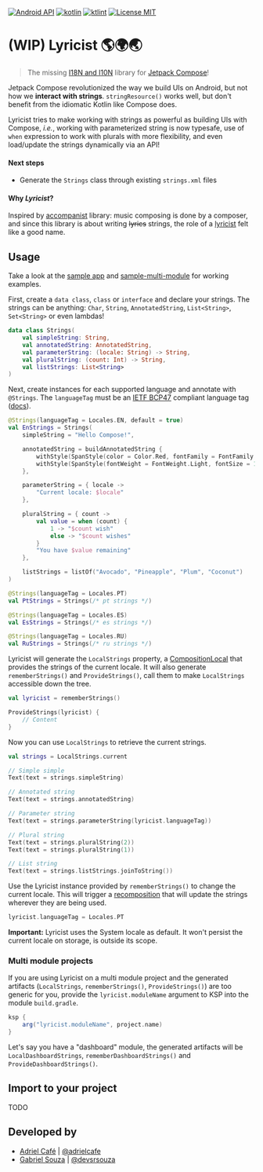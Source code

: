 [![Android API](https://img.shields.io/badge/api-21%2B-brightgreen.svg?style=for-the-badge)](https://android-arsenal.com/api?level=21)
[![kotlin](https://img.shields.io/github/languages/top/adrielcafe/lyricist.svg?style=for-the-badge)](https://kotlinlang.org/)
[![ktlint](https://img.shields.io/badge/code%20style-%E2%9D%A4-FF4081.svg?style=for-the-badge)](https://ktlint.github.io/)
[![License MIT](https://img.shields.io/github/license/adrielcafe/lyricist.svg?style=for-the-badge&color=yellow)](https://opensource.org/licenses/MIT)

# (WIP) Lyricist 🌎🌍🌏 
> The missing [I18N and I10N](https://en.wikipedia.org/wiki/Internationalization_and_localization) library for [Jetpack Compose](https://developer.android.com/jetpack/compose)!

Jetpack Compose revolutionized the way we build UIs on Android, but not how we **interact with strings**. `stringResource()` works well, but don't benefit from the idiomatic Kotlin like Compose does.

Lyricist tries to make working with strings as powerful as building UIs with Compose, *i.e.*, working with parameterized string is now typesafe, use of `when` expression to work with plurals with more flexibility, and even load/update the strings dynamically via an API!

#### Next steps
* Generate the `Strings` class through existing `strings.xml` files

#### Why _Lyricist_?
Inspired by [accompanist](https://github.com/google/accompanist#why-the-name) library: music composing is done by a composer, and since this library is about writing ~~lyrics~~ strings, the role of a [lyricist](https://en.wikipedia.org/wiki/Lyricist) felt like a good name.

## Usage
Take a look at the [sample app](https://github.com/adrielcafe/lyricist/tree/main/sample/src/main/java/cafe/adriel/lyricist/sample) and [sample-multi-module](https://github.com/adrielcafe/lyricist/tree/main/sample-multi-module/src/main/java/cafe/adriel/lyricist/sample/multimodule) for working examples.

First, create a `data class`, `class` or `interface` and declare your strings. The strings can be anything: `Char`, `String`, `AnnotatedString`, `List<String>`, `Set<String>` or even lambdas!
```kotlin
data class Strings(
    val simpleString: String,
    val annotatedString: AnnotatedString,
    val parameterString: (locale: String) -> String,
    val pluralString: (count: Int) -> String,
    val listStrings: List<String>
)
```

Next, create instances for each supported language and annotate with `@Strings`. The `languageTag` must be an [IETF BCP47](https://en.wikipedia.org/wiki/IETF_language_tag) compliant language tag ([docs](https://developer.android.com/guide/topics/resources/providing-resources#LocaleQualifier)).
```kotlin
@Strings(languageTag = Locales.EN, default = true)
val EnStrings = Strings(
    simpleString = "Hello Compose!",

    annotatedString = buildAnnotatedString {
        withStyle(SpanStyle(color = Color.Red, fontFamily = FontFamily.Cursive)) { append("Hello ") }
        withStyle(SpanStyle(fontWeight = FontWeight.Light, fontSize = 16.sp)) { append("Compose!") }
    },

    parameterString = { locale ->
        "Current locale: $locale"
    },

    pluralString = { count ->
        val value = when (count) {
            1 -> "$count wish"
            else -> "$count wishes"
        }
        "You have $value remaining"
    },

    listStrings = listOf("Avocado", "Pineapple", "Plum", "Coconut")
)

@Strings(languageTag = Locales.PT)
val PtStrings = Strings(/* pt strings */)

@Strings(languageTag = Locales.ES)
val EsStrings = Strings(/* es strings */)

@Strings(languageTag = Locales.RU)
val RuStrings = Strings(/* ru strings */)
```

Lyricist will generate the `LocalStrings` property, a [CompositionLocal](https://developer.android.com/reference/kotlin/androidx/compose/runtime/CompositionLocal) that provides the strings of the current locale. It will also generate `rememberStrings()` and `ProvideStrings()`, call them to make `LocalStrings` accessible down the tree.
```kotlin
val lyricist = rememberStrings()

ProvideStrings(lyricist) {
    // Content
}
```

Now you can use `LocalStrings` to retrieve the current strings.
```kotlin
val strings = LocalStrings.current

// Simple simple
Text(text = strings.simpleString)

// Annotated string
Text(text = strings.annotatedString)

// Parameter string
Text(text = strings.parameterString(lyricist.languageTag))

// Plural string
Text(text = strings.pluralString(2))
Text(text = strings.pluralString(1))

// List string
Text(text = strings.listStrings.joinToString())
```

Use the Lyricist instance provided by `rememberStrings()` to change the current locale. This will trigger a [recomposition](https://developer.android.com/jetpack/compose/mental-model#recomposition) that will update the strings wherever they are being used.
```kotlin
lyricist.languageTag = Locales.PT
```

**Important:** Lyricist uses the System locale as default. It won't persist the current locale on storage, is outside its scope.

### Multi module projects

If you are using Lyricist on a multi module project and the generated artifacts (`LocalStrings`, `rememberStrings()`, `ProvideStrings()`) are too generic for you, provide the `lyricist.moduleName` argument to KSP into the module `build.gradle`.
```gradle
ksp {
    arg("lyricist.moduleName", project.name)
}
```

Let's say you have a "dashboard" module, the generated artifacts will be `LocalDashboardStrings`, `rememberDashboardStrings()` and `ProvideDashboardStrings()`.

## Import to your project
TODO

## Developed by
* [Adriel Café](http://github.com/adrielcafe) | [@adrielcafe](https://twitter.com/adrielcafe)
* [Gabriel Souza](https://github.com/DevSrSouza/) | [@devsrsouza](https://twitter.com/devsrsouza)